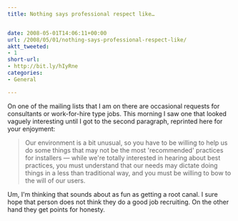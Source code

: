 ```yaml
---
title: Nothing says professional respect like…


date: 2008-05-01T14:06:11+00:00
url: /2008/05/01/nothing-says-professional-respect-like/
aktt_tweeted:
- 1
short-url:
- http://bit.ly/hIyRne
categories:
- General

---
```

<div class='microid-mailto+http:sha1:a1522bcd6d6defac65a70ca51cdc44b391b1b921'>

On one of the mailing lists that I am on there are occasional requests for consultants or work-for-hire type jobs. This morning I saw one that looked vaguely interesting until I got to the second paragraph, reprinted here for your enjoyment:


<blockquote>

Our environment is a bit unusual, so you have to be willing to help us do some things that may not be the most 'recommended' practices for installers &#8212; while we're totally interested in hearing about best practices, you must understand that our needs may dictate doing things in a less than traditional way, and you must be willing to bow to the will of our users.

</blockquote>


Um, I'm thinking that sounds about as fun as getting a root canal. I sure hope that person does not think they do a good job recruiting. On the other hand they get points for honesty.

